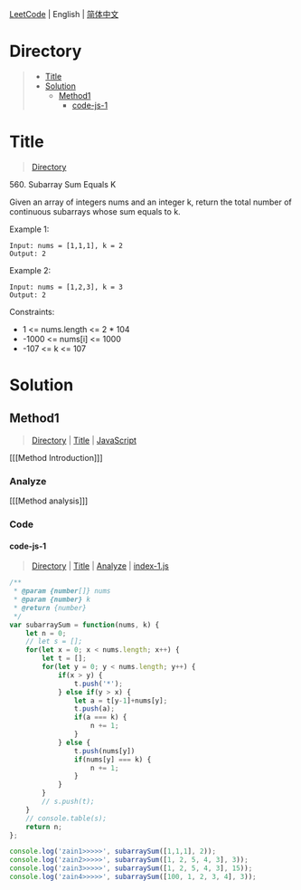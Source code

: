 [LeetCode](../README.md) | English | [简体中文](./README.CN.md)

# Directory

>- [Title](#Title)
>- [Solution](#Solution)
>    - [Method1](#Method1)
>        - [code-js-1](#code-js-1)

# Title

>[Directory](#Directory)

560.&nbsp;Subarray Sum Equals K

Given an array of integers nums and an integer k, return the total number of continuous subarrays whose sum equals to k.

Example 1:
```
Input: nums = [1,1,1], k = 2
Output: 2
```

Example 2:
```
Input: nums = [1,2,3], k = 3
Output: 2
```

Constraints:
- 1 <= nums.length <= 2 * 104
- -1000 <= nums[i] <= 1000
- -107 <= k <= 107

# Solution

## Method1

>[Directory](#Directory) | [Title](#Title) | [JavaScript](#code-js-1)

[[[Method Introduction]]]

### Analyze

[[[Method analysis]]]

### Code

#### code-js-1

>[Directory](#Directory) | [Title](#Title) | [Analyze](#Method1) | [index-1.js](./index-1.js "index-1.js")

```JavaScript
/**
 * @param {number[]} nums
 * @param {number} k
 * @return {number}
 */
var subarraySum = function(nums, k) {
    let n = 0;
    // let s = [];
    for(let x = 0; x < nums.length; x++) {
        let t = [];
        for(let y = 0; y < nums.length; y++) {
            if(x > y) {
                t.push('*');
            } else if(y > x) {
                let a = t[y-1]+nums[y];
                t.push(a);
                if(a === k) {
                    n += 1;
                }
            } else {
                t.push(nums[y])
                if(nums[y] === k) {
                    n += 1;
                }
            }
        }
        // s.push(t);
    }
    // console.table(s);
    return n;
};

console.log('zain1>>>>>', subarraySum([1,1,1], 2));
console.log('zain2>>>>>', subarraySum([1, 2, 5, 4, 3], 3));
console.log('zain3>>>>>', subarraySum([1, 2, 5, 4, 3], 15));
console.log('zain4>>>>>', subarraySum([100, 1, 2, 3, 4], 3));

```
